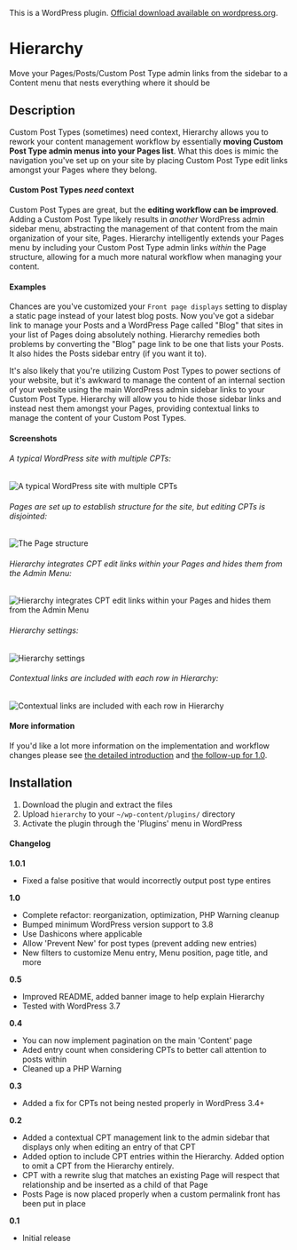 This is a WordPress plugin. [Official download available on wordpress.org](http://wordpress.org/extend/plugins/hierarchy/).

# Hierarchy

Move your Pages/Posts/Custom Post Type admin links from the sidebar to a Content menu that nests everything where it should be

## Description

Custom Post Types (sometimes) need context, Hierarchy allows you to rework your content management workflow by essentially **moving Custom Post Type admin menus into your Pages list**. What this does is mimic the navigation you've set up on your site by placing Custom Post Type edit links amongst your Pages where they belong.

#### Custom Post Types *need* context

Custom Post Types are great, but the **editing workflow can be improved**. Adding a Custom Post Type likely results in *another* WordPress admin sidebar menu, abstracting the management of that content from the main organization of your site, Pages. Hierarchy intelligently extends your Pages menu by including your Custom Post Type admin links *within* the Page structure, allowing for a much more natural workflow when managing your content.

#### Examples

Chances are you've customized your `Front page displays` setting to display a static page instead of your latest blog posts. Now you've got a sidebar link to manage your Posts and a WordPress Page called "Blog" that sites in your list of Pages doing absolutely nothing. Hierarchy remedies both problems by converting the "Blog" page link to be one that lists your Posts. It also hides the Posts sidebar entry (if you want it to).

It's also likely that you're utilizing Custom Post Types to power sections of your website, but it's awkward to manage the content of an internal section of your website using the main WordPress admin sidebar links to your Custom Post Type. Hierarchy will allow you to hide those sidebar links and instead nest them amongst your Pages, providing contextual links to manage the content of your Custom Post Types.

#### Screenshots

###### A typical WordPress site with multiple CPTs:

![A typical WordPress site with multiple CPTs](https://mondaybynoon.com/wp-content/uploads/2014/11/hierarchy-1.0-1.png)

###### Pages are set up to establish structure for the site, but editing CPTs is disjointed:

![The Page structure](https://mondaybynoon.com/wp-content/uploads/2014/11/hierarchy-1.0-2.png)

###### Hierarchy integrates CPT edit links within your Pages and hides them from the Admin Menu:

![Hierarchy integrates CPT edit links within your Pages and hides them from the Admin Menu](https://mondaybynoon.com/wp-content/uploads/2014/11/hierarchy-1.0-4.png)

###### Hierarchy settings:

![Hierarchy settings](https://mondaybynoon.com/wp-content/uploads/2014/11/hierarchy-1.0-5.png)

###### Contextual links are included with each row in Hierarchy:

![Contextual links are included with each row in Hierarchy](https://mondaybynoon.com/wp-content/uploads/2014/11/hierarchy-1.0-7.png)

#### More information

If you'd like a lot more information on the implementation and workflow changes please see [the detailed introduction](https://mondaybynoon.com/introducing-hierarchy/) and [the follow-up for 1.0](https://mondaybynoon.com/hierarchy-1-0-is-here/).

## Installation

1. Download the plugin and extract the files
1. Upload `hierarchy` to your `~/wp-content/plugins/` directory
1. Activate the plugin through the 'Plugins' menu in WordPress

#### Changelog

**1.0.1**
* Fixed a false positive that would incorrectly output post type entires

**1.0**
* Complete refactor: reorganization, optimization, PHP Warning cleanup
* Bumped minimum WordPress version support to 3.8
* Use Dashicons where applicable
* Allow 'Prevent New' for post types (prevent adding new entries)
* New filters to customize Menu entry, Menu position, page title, and more

**0.5**
* Improved README, added banner image to help explain Hierarchy
* Tested with WordPress 3.7

**0.4**
* You can now implement pagination on the main 'Content' page
* Aded entry count when considering CPTs to better call attention to posts within
* Cleaned up a PHP Warning

**0.3**
* Added a fix for CPTs not being nested properly in WordPress 3.4+

**0.2**
* Added a contextual CPT management link to the admin sidebar that displays only when editing an entry of that CPT
* Added option to include CPT entries within the Hierarchy. Added option to omit a CPT from the Hierarchy entirely.
* CPT with a rewrite slug that matches an existing Page will respect that relationship and be inserted as a child of that Page
* Posts Page is now placed properly when a custom permalink front has been put in place

**0.1**
* Initial release
